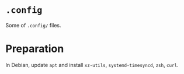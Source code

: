 # `.config`

Some of `.config/` files.

# Preparation

In Debian, update `apt` and install `xz-utils`, `systemd-timesyncd`, `zsh`,
`curl`.

